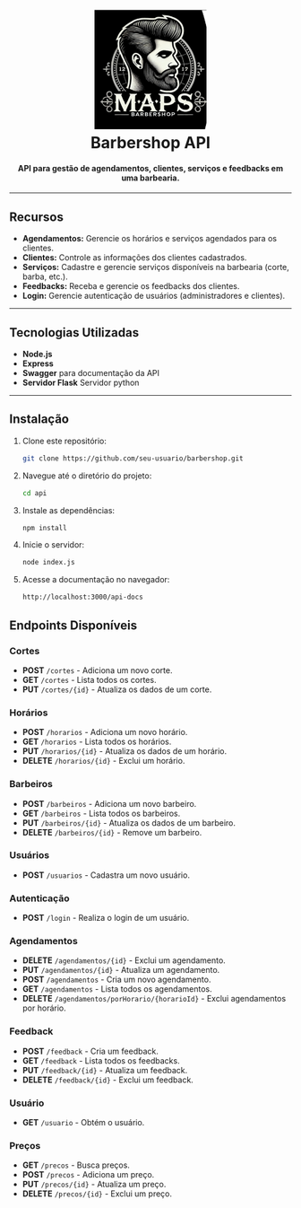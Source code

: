 <h1 align="center">
  <br>
  <img src="https://github.com/JoaoGiannattasio/MapsBarber/blob/main/funcioa.png" alt="Barbershop Logo" width="200">
  <br>
  Barbershop API
  <br>
</h1>

<h4 align="center">API para gestão de agendamentos, clientes, serviços e feedbacks em uma barbearia.</h4>

---

## Recursos

- **Agendamentos:** Gerencie os horários e serviços agendados para os clientes.
- **Clientes:** Controle as informações dos clientes cadastrados.
- **Serviços:** Cadastre e gerencie serviços disponíveis na barbearia (corte, barba, etc.).
- **Feedbacks:** Receba e gerencie os feedbacks dos clientes.
- **Login:** Gerencie autenticação de usuários (administradores e clientes).

---

## Tecnologias Utilizadas

- **Node.js**
- **Express**
- **Swagger** para documentação da API
- **Servidor Flask** Servidor python

---

## Instalação

1. Clone este repositório:

   ```bash
   git clone https://github.com/seu-usuario/barbershop.git
2. Navegue até o diretório do projeto:
   ```bash
   cd api
3. Instale as dependências:
   ```bash
   npm install
4. Inicie o servidor:
   ```bash
   node index.js
5. Acesse a documentação no navegador:
   ```bash
   http://localhost:3000/api-docs

## Endpoints Disponíveis

### Cortes
- **POST** `/cortes` - Adiciona um novo corte.  
- **GET** `/cortes` - Lista todos os cortes.  
- **PUT** `/cortes/{id}` - Atualiza os dados de um corte.  

### Horários
- **POST** `/horarios` - Adiciona um novo horário.  
- **GET** `/horarios` - Lista todos os horários.  
- **PUT** `/horarios/{id}` - Atualiza os dados de um horário.  
- **DELETE** `/horarios/{id}` - Exclui um horário.  

### Barbeiros
- **POST** `/barbeiros` - Adiciona um novo barbeiro.  
- **GET** `/barbeiros` - Lista todos os barbeiros.  
- **PUT** `/barbeiros/{id}` - Atualiza os dados de um barbeiro.  
- **DELETE** `/barbeiros/{id}` - Remove um barbeiro.  

### Usuários
- **POST** `/usuarios` - Cadastra um novo usuário.  

### Autenticação
- **POST** `/login` - Realiza o login de um usuário.
### Agendamentos
- **DELETE** `/agendamentos/{id}` - Exclui um agendamento.  
- **PUT** `/agendamentos/{id}` - Atualiza um agendamento.  
- **POST** `/agendamentos` - Cria um novo agendamento.  
- **GET** `/agendamentos` - Lista todos os agendamentos.  
- **DELETE** `/agendamentos/porHorario/{horarioId}` - Exclui agendamentos por horário.  

### Feedback
- **POST** `/feedback` - Cria um feedback.  
- **GET** `/feedback` - Lista todos os feedbacks.  
- **PUT** `/feedback/{id}` - Atualiza um feedback.  
- **DELETE** `/feedback/{id}` - Exclui um feedback.  

### Usuário
- **GET** `/usuario` - Obtém o usuário.  

### Preços
- **GET** `/precos` - Busca preços.  
- **POST** `/precos` - Adiciona um preço.  
- **PUT** `/precos/{id}` - Atualiza um preço.  
- **DELETE** `/precos/{id}` - Exclui um preço.




